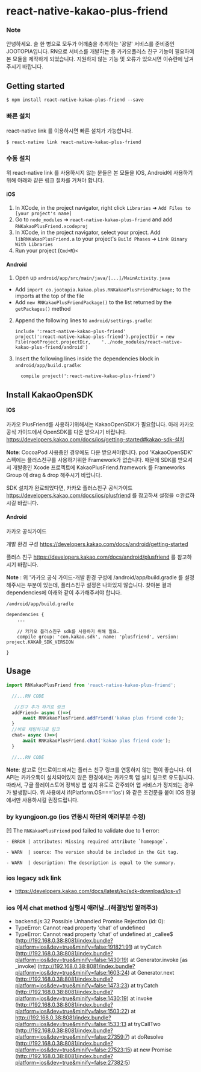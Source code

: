 
# react-native-kakao-plus-friend


### Note

안녕하세요. 술 한 병으로 모두가 어깨춤을 추게하는 '꽁알' 서비스를 준비중인 JOOTOPIA입니다.
RN으로 서비스를 개발하는 중 카카오플러스 친구 기능이 필요하여 본 모듈을 제작하게 되었습니다.
지원하지 않는 기능 및 오류가 있으시면 이슈란에 남겨주시기 바랍니다.

## Getting started

`$ npm install react-native-kakao-plus-friend --save`

### 빠른 설치
react-native link 를 이용하시면 빠른 설치가 가능합니다.

`$ react-native link react-native-kakao-plus-friend`

### 수동 설치
위 react-native link 를 사용하시지 않는 분들은 본 모듈을 IOS, Android에 사용하기위해 아래와 같은 링크 절차를 거쳐야 합니다.

#### iOS

1. In XCode, in the project navigator, right click `Libraries` ➜ `Add Files to [your project's name]`
2. Go to `node_modules` ➜ `react-native-kakao-plus-friend` and add `RNKakaoPlusFriend.xcodeproj`
3. In XCode, in the project navigator, select your project. Add `libRNKakaoPlusFriend.a` to your project's `Build Phases` ➜ `Link Binary With Libraries`
4. Run your project (`Cmd+R`)<

#### Android

1. Open up `android/app/src/main/java/[...]/MainActivity.java`
  - Add `import co.jootopia.kakao.plus.RNKakaoPlusFriendPackage;` to the imports at the top of the file
  - Add `new RNKakaoPlusFriendPackage()` to the list returned by the `getPackages()` method
2. Append the following lines to `android/settings.gradle`:
  	```
  	include ':react-native-kakao-plus-friend'
  	project(':react-native-kakao-plus-friend').projectDir = new File(rootProject.projectDir, 	'../node_modules/react-native-kakao-plus-friend/android')
  	```
3. Insert the following lines inside the dependencies block in `android/app/build.gradle`:
  	```
      compile project(':react-native-kakao-plus-friend')
  	```


## Install KakaoOpenSDK

#### IOS

카카오 PlusFriend를 사용하기위해서는 KakaoOpenSDK가 필요합니다.
아래 카카오 공식 가이드에서 OpenSDK를 다운 받으시기 바랍니다.
https://developers.kakao.com/docs/ios/getting-started#kakao-sdk-설치

**Note**: CocoaPod 사용중인 경우에도 다운 받으셔야합니다.
pod 'KakaoOpenSDK' 스펙에는 플러스친구를 사용하기위한 Framework가 없습니다.
때문에 SDK를 받으셔서 개발중인 Xcode 프로젝트에 KakaoPlusFriend.framework 를 Frameworks Group 에 drag & drop 해주시기 바랍니다.

SDK 설치가 완료되었다면, 카카오 플러스친구 공식가이드
https://developers.kakao.com/docs/ios/plusfriend 를 참고하셔 설정을 ㅇ완료하시길 바랍니다.

#### Android

카카오 공식가이드

개발 환경 구성
https://developers.kakao.com/docs/android/getting-started

플러스 친구
https://developers.kakao.com/docs/android/plusfriend 를 참고하시기 바랍니다.

**Note** : 위 '카카오 공식 가이드-개발 환경 구성에
/android/app/build.gradle 를 설정해주시는 부분이 있는데,
플러스친구 설정은 나와있지 않습니다. 찾아본 결과 dependencies에
아래와 같이 추가해주셔야 합니다.

```
/android/app/build.gradle

dependencies {
    ...

    // 카카오 플러스친구 sdk를 사용하기 위해 필요.
    compile group: 'com.kakao.sdk', name: 'plusfriend', version: project.KAKAO_SDK_VERSION

}

```

## Usage
```javascript
import RNKakaoPlusFriend from 'react-native-kakao-plus-friend';

  //...RN CODE

   //친구 추가 하기로 링크
  addFriend= async ()=>{
      await RNKakaoPlusFriend.addFriend('kakao plus friend code');
  }
  //바로 채팅하기로 링크
  chat= async ()=>{
      await RNKakaoPlusFriend.chat('kakao plus friend code');
  }

  //...RN CODE

```

**Note**: 참고로 안드로이드에서는 플러스 친구 링크를 연동하지 않는 편이 좋습니다.
이 API는 카카오톡이 설치되어있지 않은 환경에서는 카카오톡 앱 설치 링크로 유도됩니다.
따라서, 구글 플레이스토어 정책상 앱 설치 유도로 간주되어 앱 서비스가 정지되는 경우가 발생합니다. 위 사용에서 if(Platform.OS==='ios') 와 같은 조건문을 붙여 IOS 환경에서만 사용하시길 권장드립니다.

### by kyungjoon.go (ios 연동시 하단의 애러부분 수정)
[!] The `RNKakaoPlusFriend` pod failed to validate due to 1 error:

    - ERROR | attributes: Missing required attribute `homepage`.

    - WARN  | source: The version should be included in the Git tag.

    - WARN  | description: The description is equal to the summary.
    
### ios legacy sdk link

- https://developers.kakao.com/docs/latest/ko/sdk-download/ios-v1

### ios 에서 chat method 실행시 애러남..(해결방법 알려주3)

- backend.js:32 Possible Unhandled Promise Rejection (id: 0):
- TypeError: Cannot read property 'chat' of undefined
- TypeError: Cannot read property 'chat' of undefined
    at _callee$ (http://192.168.0.38:8081/index.bundle?platform=ios&dev=true&minify=false:191821:91)
    at tryCatch (http://192.168.0.38:8081/index.bundle?platform=ios&dev=true&minify=false:1430:19)
    at Generator.invoke [as _invoke] (http://192.168.0.38:8081/index.bundle?platform=ios&dev=true&minify=false:1603:24)
    at Generator.next (http://192.168.0.38:8081/index.bundle?platform=ios&dev=true&minify=false:1473:23)
    at tryCatch (http://192.168.0.38:8081/index.bundle?platform=ios&dev=true&minify=false:1430:19)
    at invoke (http://192.168.0.38:8081/index.bundle?platform=ios&dev=true&minify=false:1503:22)
    at http://192.168.0.38:8081/index.bundle?platform=ios&dev=true&minify=false:1533:13
    at tryCallTwo (http://192.168.0.38:8081/index.bundle?platform=ios&dev=true&minify=false:27359:7)
    at doResolve (http://192.168.0.38:8081/index.bundle?platform=ios&dev=true&minify=false:27523:15)
    at new Promise (http://192.168.0.38:8081/index.bundle?platform=ios&dev=true&minify=false:27382:5)


